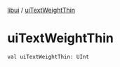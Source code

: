 [libui](README.md) / [uiTextWeightThin](ui-text-weight-thin.md)

# uiTextWeightThin

`val uiTextWeightThin: UInt`